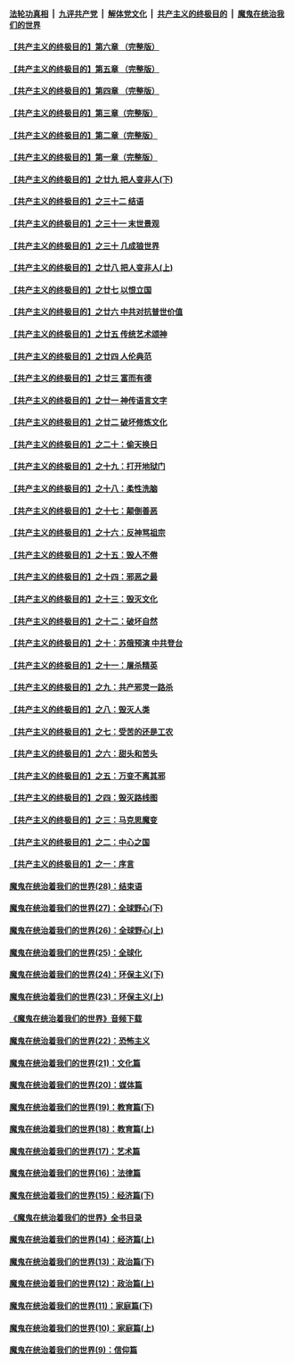 ####  [法轮功真相](../../../../basic/blob/master/README.md?t=01070726) &nbsp;|&nbsp; [九评共产党](../../../../9ping.md/blob/master/README.md?t=01070726) &nbsp;|&nbsp; [解体党文化](../../../../jtdwh.md/blob/master/README.md?t=01070726)  &nbsp;|&nbsp; [共产主义的终极目的](../../../../gczydzjmd.md/blob/master/README.md?t=01070726) &nbsp;|&nbsp; [魔鬼在统治我们的世界](../../../../mgztzwmdsj.md/blob/master/README.md?t=01070726) 

#### [【共产主义的终极目的】第六章 （完整版）](../pages/nsc422/n11428913.md?t=01070726) 

#### [【共产主义的终极目的】第五章 （完整版）](../pages/nsc422/n11428912.md?t=01070726) 

#### [【共产主义的终极目的】第四章 （完整版）](../pages/nsc422/n11428907.md?t=01070726) 

#### [【共产主义的终极目的】第三章（完整版）](../pages/nsc422/n11428848.md?t=01070726) 

#### [【共产主义的终极目的】第二章（完整版）](../pages/nsc422/n11428831.md?t=01070726) 

#### [【共产主义的终极目的】第一章（完整版）](../pages/nsc422/n11417651.md?t=01070726) 

#### [【共产主义的终极目的】之廿九 把人变非人(下)](../pages/nsc422/n11344140.md?t=01070726) 

#### [【共产主义的终极目的】之三十二 结语](../pages/nsc422/n11360535.md?t=01070726) 

#### [【共产主义的终极目的】之三十一 末世景观](../pages/nsc422/n11351129.md?t=01070726) 

#### [【共产主义的终极目的】之三十 几成狼世界](../pages/nsc422/n11348280.md?t=01070726) 

#### [【共产主义的终极目的】之廿八 把人变非人(上)](../pages/nsc422/n11340492.md?t=01070726) 

#### [【共产主义的终极目的】之廿七 以恨立国](../pages/nsc422/n11336944.md?t=01070726) 

#### [【共产主义的终极目的】之廿六 中共对抗普世价值](../pages/nsc422/n11324785.md?t=01070726) 

#### [【共产主义的终极目的】之廿五 传统艺术颂神](../pages/nsc422/n11296396.md?t=01070726) 

#### [【共产主义的终极目的】之廿四 人伦典范](../pages/nsc422/n11296397.md?t=01070726) 

#### [【共产主义的终极目的】之廿三 富而有德](../pages/nsc422/n11283598.md?t=01070726) 

#### [【共产主义的终极目的】之廿一 神传语言文字](../pages/nsc422/n11263265.md?t=01070726) 

#### [【共产主义的终极目的】之廿二 破坏修炼文化](../pages/nsc422/n11245728.md?t=01070726) 

#### [【共产主义的终极目的】之二十：偷天换日](../pages/nsc422/n11238846.md?t=01070726) 

#### [【共产主义的终极目的】之十九：打开地狱门](../pages/nsc422/n11206376.md?t=01070726) 

#### [【共产主义的终极目的】之十八：柔性洗脑](../pages/nsc422/n11199994.md?t=01070726) 

#### [【共产主义的终极目的】之十七：颠倒善恶](../pages/nsc422/n11179782.md?t=01070726) 

#### [【共产主义的终极目的】之十六：反神骂祖宗](../pages/nsc422/n11166798.md?t=01070726) 

#### [【共产主义的终极目的】之十五：毁人不倦](../pages/nsc422/n11166792.md?t=01070726) 

#### [【共产主义的终极目的】之十四：邪恶之最](../pages/nsc422/n11150249.md?t=01070726) 

#### [【共产主义的终极目的】之十三：毁灭文化](../pages/nsc422/n11135227.md?t=01070726) 

#### [【共产主义的终极目的】之十二：破坏自然](../pages/nsc422/n11135214.md?t=01070726) 

#### [【共产主义的终极目的】之十：苏俄预演 中共登台](../pages/nsc422/n11118424.md?t=01070726) 

#### [【共产主义的终极目的】之十一：屠杀精英](../pages/nsc422/n11118442.md?t=01070726) 

#### [【共产主义的终极目的】之九：共产邪灵一路杀](../pages/nsc422/n11114139.md?t=01070726) 

#### [【共产主义的终极目的】之八：毁灭人类](../pages/nsc422/n11108503.md?t=01070726) 

#### [【共产主义的终极目的】之七：受苦的还是工农](../pages/nsc422/n11101809.md?t=01070726) 

#### [【共产主义的终极目的】之六：甜头和苦头](../pages/nsc422/n11096971.md?t=01070726) 

#### [【共产主义的终极目的】之五：万变不离其邪](../pages/nsc422/n11091285.md?t=01070726) 

#### [【共产主义的终极目的】之四：毁灭路线图](../pages/nsc422/n11086284.md?t=01070726) 

#### [【共产主义的终极目的】之三：马克思魔变](../pages/nsc422/n11061941.md?t=01070726) 

#### [【共产主义的终极目的】之二：中心之国](../pages/nsc422/n11047728.md?t=01070726) 

#### [【共产主义的终极目的】之一：序言](../pages/nsc422/n11086077.md?t=01070726) 

#### [魔鬼在统治着我们的世界(28)：结束语](../pages/nsc422/n10936246.md?t=01070726) 

#### [魔鬼在统治着我们的世界(27)：全球野心(下)](../pages/nsc422/n10928319.md?t=01070726) 

#### [魔鬼在统治着我们的世界(26)：全球野心(上)](../pages/nsc422/n10900318.md?t=01070726) 

#### [魔鬼在统治着我们的世界(25)：全球化](../pages/nsc422/n10788205.md?t=01070726) 

#### [魔鬼在统治着我们的世界(24)：环保主义(下)](../pages/nsc422/n10695307.md?t=01070726) 

#### [魔鬼在统治着我们的世界(23)：环保主义(上)](../pages/nsc422/n10688613.md?t=01070726) 

#### [《魔鬼在统治着我们的世界》音频下载](../pages/nsc422/n10635553.md?t=01070726) 

#### [魔鬼在统治着我们的世界(22)：恐怖主义](../pages/nsc422/n10614727.md?t=01070726) 

#### [魔鬼在统治着我们的世界(21)：文化篇](../pages/nsc422/n10597706.md?t=01070726) 

#### [魔鬼在统治着我们的世界(20)：媒体篇](../pages/nsc422/n10586579.md?t=01070726) 

#### [魔鬼在统治着我们的世界(19)：教育篇(下)](../pages/nsc422/n10564808.md?t=01070726) 

#### [魔鬼在统治着我们的世界(18)：教育篇(上)](../pages/nsc422/n10526970.md?t=01070726) 

#### [魔鬼在统治着我们的世界(17)：艺术篇](../pages/nsc422/n10499093.md?t=01070726) 

#### [魔鬼在统治着我们的世界(16)：法律篇](../pages/nsc422/n10485969.md?t=01070726) 

#### [魔鬼在统治着我们的世界(15)：经济篇(下)](../pages/nsc422/n10469975.md?t=01070726) 

#### [《魔鬼在统治着我们的世界》全书目录](../pages/nsc422/n10464261.md?t=01070726) 

#### [魔鬼在统治着我们的世界(14)：经济篇(上)](../pages/nsc422/n10457370.md?t=01070726) 

#### [魔鬼在统治着我们的世界(13)：政治篇(下)](../pages/nsc422/n10448270.md?t=01070726) 

#### [魔鬼在统治着我们的世界(12)：政治篇(上)](../pages/nsc422/n10444576.md?t=01070726) 

#### [魔鬼在统治着我们的世界(11)：家庭篇(下)](../pages/nsc422/n10440961.md?t=01070726) 

#### [魔鬼在统治着我们的世界(10)：家庭篇(上)](../pages/nsc422/n10435448.md?t=01070726) 

#### [魔鬼在统治着我们的世界(9)：信仰篇](../pages/nsc422/n10432159.md?t=01070726) 

